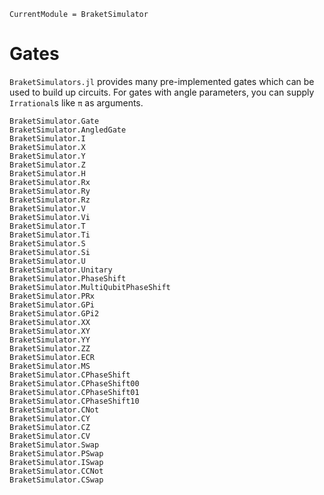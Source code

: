 ```@meta
CurrentModule = BraketSimulator
```

# Gates

`BraketSimulators.jl` provides many pre-implemented gates which can be used to build up circuits. For gates with angle parameters, you can supply `Irrational`s like `π` as arguments.

```@docs
BraketSimulator.Gate
BraketSimulator.AngledGate
BraketSimulator.I
BraketSimulator.X
BraketSimulator.Y
BraketSimulator.Z
BraketSimulator.H
BraketSimulator.Rx
BraketSimulator.Ry
BraketSimulator.Rz
BraketSimulator.V
BraketSimulator.Vi
BraketSimulator.T
BraketSimulator.Ti
BraketSimulator.S
BraketSimulator.Si
BraketSimulator.U
BraketSimulator.Unitary
BraketSimulator.PhaseShift
BraketSimulator.MultiQubitPhaseShift
BraketSimulator.PRx
BraketSimulator.GPi
BraketSimulator.GPi2
BraketSimulator.XX
BraketSimulator.XY
BraketSimulator.YY
BraketSimulator.ZZ
BraketSimulator.ECR
BraketSimulator.MS
BraketSimulator.CPhaseShift
BraketSimulator.CPhaseShift00
BraketSimulator.CPhaseShift01
BraketSimulator.CPhaseShift10
BraketSimulator.CNot
BraketSimulator.CY
BraketSimulator.CZ
BraketSimulator.CV
BraketSimulator.Swap
BraketSimulator.PSwap
BraketSimulator.ISwap
BraketSimulator.CCNot
BraketSimulator.CSwap
```
